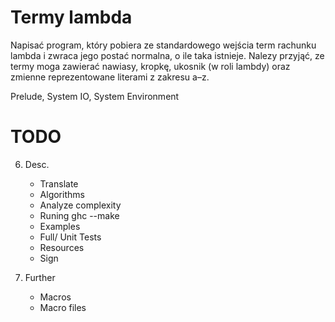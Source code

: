 # Termy lambda 
Napisać program, który pobiera ze standardowego wejścia term rachunku lambda i zwraca jego postać normalna, o ile taka istnieje. Nalezy przyjąć, ze termy moga zawierać nawiasy, kropkę, ukosnik (w roli lambdy) oraz zmienne reprezentowane literami z zakresu a–z.

Prelude, System IO, System Environment

# TODO

6. Desc.
    - Translate
    - Algorithms
    - Analyze complexity
    - Runing ghc --make
    - Examples
    - Full/ Unit Tests
    - Resources
    - Sign

7. Further
    - Macros
    - Macro files

